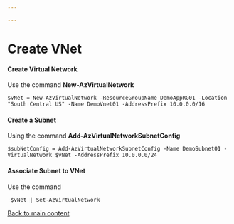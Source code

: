```yaml
---

---
```

# Create VNet

#### Create Virtual Network

Use the command **New-AzVirtualNetwork**

    $vNet = New-AzVirtualNetwork -ResourceGroupName DemoAppRG01 -Location "South Central US" -Name DemoVnet01 -AddressPrefix 10.0.0.0/16

#### Create a Subnet

Using the command **Add-AzVirtualNetworkSubnetConfig**

    $subNetConfig = Add-AzVirtualNetworkSubnetConfig -Name DemoSubnet01 -VirtualNetwork $vNet -AddressPrefix 10.0.0.0/24

#### Associate Subnet to VNet

Use the command

     $vNet | Set-AzVirtualNetwork

[Back to main content](https://devexpresso.github.io/Azure/azureinfradeploy "Back to main content")